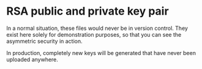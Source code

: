 # RSA public and private key pair

In a normal situation, these files would never be in version control.  They exist here solely for demonstration purposes, so that you can see the asymmetric security in action.

In production, completely new keys will be generated that have never been uploaded anywhere.
